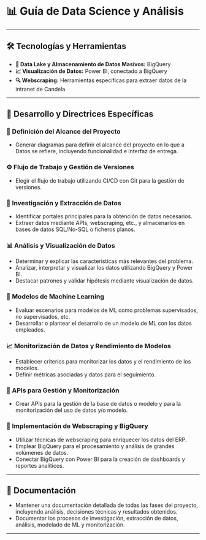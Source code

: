 # 📊 Guía de Data Science y Análisis

---

## 🛠️ Tecnologías y Herramientas
- **🌊 Data Lake y Almacenamiento de Datos Masivos:** BigQuery
- **📈 Visualización de Datos:** Power BI, conectado a BigQuery
- **🔍 Webscraping:** Herramientas específicas para extraer datos de la intranet de Candela

---

## 📝 Desarrollo y Directrices Específicas
### 🎯 Definición del Alcance del Proyecto
- Generar diagramas para definir el alcance del proyecto en lo que a Datos se refiere, incluyendo funcionalidad e interfaz de entrega.

### ⚙️ Flujo de Trabajo y Gestión de Versiones
- Elegir el flujo de trabajo utilizando CI/CD con Git para la gestión de versiones.

### 🔎 Investigación y Extracción de Datos
- Identificar portales principales para la obtención de datos necesarios.
- Extraer datos mediante APIs, webscraping, etc., y almacenarlos en bases de datos SQL/No-SQL o ficheros planos.

### 📊 Análisis y Visualización de Datos
- Determinar y explicar las características más relevantes del problema.
- Analizar, interpretar y visualizar los datos utilizando BigQuery y Power BI.
- Destacar patrones y validar hipótesis mediante visualización de datos.

### 🤖 Modelos de Machine Learning
- Evaluar escenarios para modelos de ML como problemas supervisados, no supervisados, etc.
- Desarrollar o plantear el desarrollo de un modelo de ML con los datos empleados.

### 📈 Monitorización de Datos y Rendimiento de Modelos
- Establecer criterios para monitorizar los datos y el rendimiento de los modelos.
- Definir métricas asociadas y datos para el seguimiento.

### 🔗 APIs para Gestión y Monitorización
- Crear APIs para la gestión de la base de datos o modelo y para la monitorización del uso de datos y/o modelo.

### 🚀 Implementación de Webscraping y BigQuery
- Utilizar técnicas de webscraping para enriquecer los datos del ERP.
- Emplear BigQuery para el procesamiento y análisis de grandes volúmenes de datos.
- Conectar BigQuery con Power BI para la creación de dashboards y reportes analíticos.

---

## 📄 Documentación
- Mantener una documentación detallada de todas las fases del proyecto, incluyendo análisis, decisiones técnicas y resultados obtenidos.
- Documentar los procesos de investigación, extracción de datos, análisis, modelado de ML y monitorización.

---

